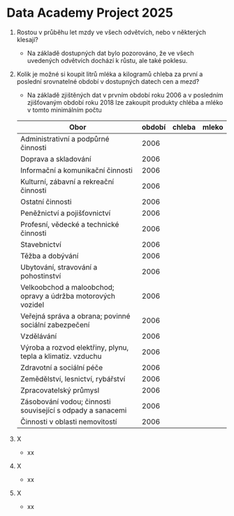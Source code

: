 # <b>Data Academy Project 2025</b>


1. Rostou v průběhu let mzdy ve všech odvětvích, nebo v některých klesají?
   - Na základě dostupných dat bylo pozorováno, že ve všech uvedených odvětvích dochází k růstu, ale také poklesu.
2. Kolik je možné si koupit litrů mléka a kilogramů chleba za první a poslední srovnatelné období v dostupných datech cen a mezd?
   - Na základě zjištěných dat v prvním období roku 2006 a v posledním zjišťovaným období roku 2018 lze zakoupit produkty chléba a mléko v tomto minimálním počtu
   
   |                                   Obor                         | období | chleba | mleko |
   |----------------------------------------------------------------|--------|--------|-------|
   |Administrativní a podpůrné činnosti                             |2006    |
   |Doprava a skladování                                            |2006    |
   |Informační a komunikační činnosti                               |2006    |
   |Kulturní, zábavní a rekreační činnosti                          |2006    |
   |Ostatní činnosti                                                |2006    |
   |Peněžnictví a pojišťovnictví                                    |2006    |
   |Profesní, vědecké a technické činnosti                          |2006    |
   |Stavebnictví                                                    |2006    |
   |Těžba a dobývání                                                |2006    |
   |Ubytování, stravování a pohostinství                            |2006    |
   |Velkoobchod a maloobchod; opravy a údržba motorových vozidel    |2006    |
   |Veřejná správa a obrana; povinné sociální zabezpečení           |2006    |
   |Vzdělávání                                                      |2006    |
   |Výroba a rozvod elektřiny, plynu, tepla a klimatiz. vzduchu     |2006    |
   |Zdravotní a sociální péče                                       |2006    |
   |Zemědělství, lesnictví, rybářství                               |2006    |
   |Zpracovatelský průmysl                                          |2006    |
   |Zásobování vodou; činnosti související s odpady a sanacemi      |2006    |
   |Činnosti v oblasti nemovitostí                                  |2006    |


3. X
   - xx
4. X
   - xx
5. X
   - xx
